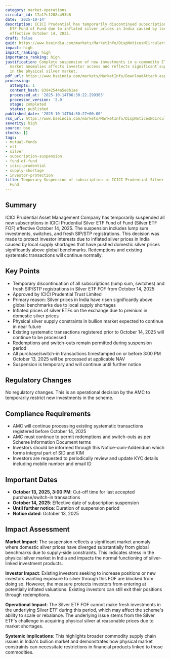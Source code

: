 ```yaml
---
category: market-operations
circular_id: 17a17c1208c493b8
date: '2025-10-14'
description: ICICI Prudential has temporarily discontinued subscriptions in Silver
  ETF Fund of Fund due to inflated silver prices in India caused by local supply shortages,
  effective October 14, 2025.
draft: false
guid: https://www.bseindia.com/markets/MarketInfo/DispNoticesNCirculars.aspx?Noticeid={467370D4-4C85-4746-8AB2-C9248BBA6FFB}&noticeno=20251014-1&dt=10/14/2025&icount=1&totcount=2&flag=0
impact: high
impact_ranking: high
importance_ranking: high
justification: Complete suspension of new investments in a commodity ETF FOF due to
  market anomalies affects investor access and reflects significant supply-side disruptions
  in the physical silver market.
pdf_url: https://www.bseindia.com/markets/MarketInfo/DownloadAttach.aspx?id=20251014-1&attachedId=f384863f-bdb6-4e4c-8c24-d1b296fef81e
processing:
  attempts: 1
  content_hash: 83842544a5e0b1ae
  processed_at: '2025-10-14T06:30:22.299305'
  processor_version: '2.0'
  stage: completed
  status: published
published_date: '2025-10-14T04:50:27+00:00'
rss_url: https://www.bseindia.com/markets/MarketInfo/DispNoticesNCirculars.aspx?Noticeid={467370D4-4C85-4746-8AB2-C9248BBA6FFB}&noticeno=20251014-1&dt=10/14/2025&icount=1&totcount=2&flag=0
severity: high
source: bse
stocks: []
tags:
- mutual-funds
- etf
- silver
- subscription-suspension
- fund-of-fund
- icici-prudential
- supply-shortage
- investor-protection
title: Temporary Suspension of subscription in ICICI Prudential Silver ETF Fund of
  Fund
---
```


## Summary

ICICI Prudential Asset Management Company has temporarily suspended all new subscriptions in ICICI Prudential Silver ETF Fund of Fund (Silver ETF FOF) effective October 14, 2025. The suspension includes lump sum investments, switches, and fresh SIP/STP registrations. This decision was made to protect investor interests due to inflated silver prices in India caused by local supply shortages that have pushed domestic silver prices significantly above global benchmarks. Redemptions and existing systematic transactions will continue normally.

## Key Points

- Temporary discontinuation of all subscriptions (lump sum, switches) and fresh SIP/STP registrations in Silver ETF FOF from October 14, 2025
- Approved by ICICI Prudential Trust Limited
- Primary reason: Silver prices in India have risen significantly above global benchmarks due to local supply shortages
- Inflated prices of silver ETFs on the exchange due to premium in domestic silver prices
- Physical silver supply constraints in bullion market expected to continue in near future
- Existing systematic transactions registered prior to October 14, 2025 will continue to be processed
- Redemptions and switch-outs remain permitted during suspension period
- All purchase/switch-in transactions timestamped on or before 3:00 PM October 13, 2025 will be processed at applicable NAV
- Suspension is temporary and will continue until further notice

## Regulatory Changes

No regulatory changes. This is an operational decision by the AMC to temporarily restrict new investments in the scheme.

## Compliance Requirements

- AMC will continue processing existing systematic transactions registered before October 14, 2025
- AMC must continue to permit redemptions and switch-outs as per Scheme Information Document terms
- Investors should be informed through this Notice-cum-Addendum which forms integral part of SID and KIM
- Investors are requested to periodically review and update KYC details including mobile number and email ID

## Important Dates

- **October 13, 2025, 3:00 PM**: Cut-off time for last accepted purchase/switch-in transactions
- **October 14, 2025**: Effective date of subscription suspension
- **Until further notice**: Duration of suspension period
- **Notice dated**: October 13, 2025

## Impact Assessment

**Market Impact**: The suspension reflects a significant market anomaly where domestic silver prices have diverged substantially from global benchmarks due to supply-side constraints. This indicates stress in the physical silver market in India and impacts the normal functioning of silver-linked investment products.

**Investor Impact**: Existing investors seeking to increase positions or new investors wanting exposure to silver through this FOF are blocked from doing so. However, the measure protects investors from entering at potentially inflated valuations. Existing investors can still exit their positions through redemptions.

**Operational Impact**: The Silver ETF FOF cannot make fresh investments in the underlying Silver ETF during this period, which may affect the scheme's ability to scale or rebalance. The underlying issue stems from the Silver ETF's challenge in acquiring physical silver at reasonable prices due to market shortages.

**Systemic Implications**: This highlights broader commodity supply chain issues in India's bullion market and demonstrates how physical market constraints can necessitate restrictions in financial products linked to those commodities.